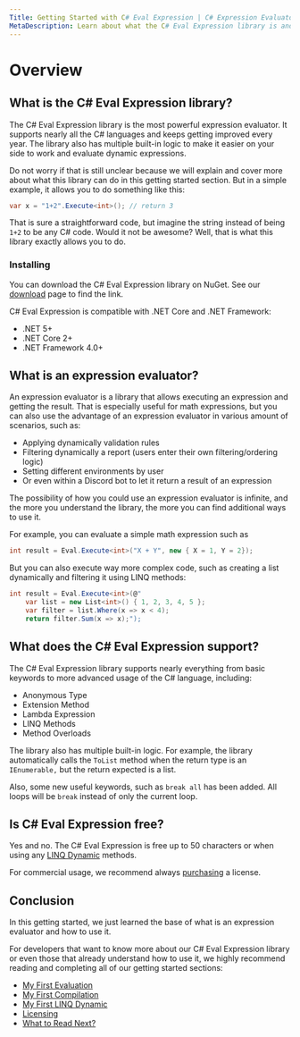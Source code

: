 ```yaml
---
Title: Getting Started with C# Eval Expression | C# Expression Evaluator
MetaDescription: Learn about what the C# Eval Expression library is and what is an expression evaluator. Learn how to evaluate string code dynamically and why you should do it.
---
```


# Overview

## What is the C# Eval Expression library?

The C# Eval Expression library is the most powerful expression evaluator. It supports nearly all the C# languages and keeps getting improved every year. The library also has multiple built-in logic to make it easier on your side to work and evaluate dynamic expressions.

Do not worry if that is still unclear because we will explain and cover more about what this library can do in this getting started section. But in a simple example, it allows you to do something like this:

```csharp
var x = "1+2".Execute<int>(); // return 3
```

That is sure a straightforward code, but imagine the string instead of being `1+2` to be any C# code. Would it not be awesome? Well, that is what this library exactly allows you to do.

### Installing

You can download the C# Eval Expression library on NuGet. See our <a href="/download">download</a> page to find the link.

C# Eval Expression is compatible with .NET Core and .NET Framework:

- .NET 5+
- .NET Core 2+
- .NET Framework 4.0+

## What is an expression evaluator?

An expression evaluator is a library that allows executing an expression and getting the result. That is especially useful for math expressions, but you can also use the advantage of an expression evaluator in various amount of scenarios, such as:

- Applying dynamically validation rules 
- Filtering dynamically a report (users enter their own filtering/ordering logic)
- Setting different environments by user
- Or even within a Discord bot to let it return a result of an expression

The possibility of how you could use an expression evaluator is infinite, and the more you understand the library, the more you can find additional ways to use it.

For example, you can evaluate a simple math expression such as

```csharp
int result = Eval.Execute<int>("X + Y", new { X = 1, Y = 2});
```

But you can also execute way more complex code, such as creating a list dynamically and filtering it using LINQ methods:

```csharp
int result = Eval.Execute<int>(@"
    var list = new List<int>() { 1, 2, 3, 4, 5 };
    var filter = list.Where(x => x < 4);
    return filter.Sum(x => x);");
```

## What does the C# Eval Expression support?

The C# Eval Expression library supports nearly everything from basic keywords to more advanced usage of the C# language, including:

- Anonymous Type
- Extension Method
- Lambda Expression
- LINQ Methods
- Method Overloads

The library also has multiple built-in logic. For example, the library automatically calls the `ToList` method when the return type is an `IEnumerable,` but the return expected is a list. 

Also, some new useful keywords, such as `break all` has been added. All loops will be `break` instead of only the current loop.

## Is C# Eval Expression free?

Yes and no. The C# Eval Expression is free up to 50 characters or when using any [LINQ Dynamic](/linq-dynamic) methods.

For commercial usage, we recommend always [purchasing](/pricing) a license.

## Conclusion

In this getting started, we just learned the base of what is an expression evaluator and how to use it.

For developers that want to know more about our C# Eval Expression library or even those that already understand how to use it, we highly recommend reading and completing all of our getting started sections:

- [My First Evaluation](/my-first-evaluation)
- [My First Compilation](/my-first-compilation)
- [My First LINQ Dynamic](/my-first-linq-dynamic)
- [Licensing](/licensing)
- [What to Read Next?](/what-to-read-next)